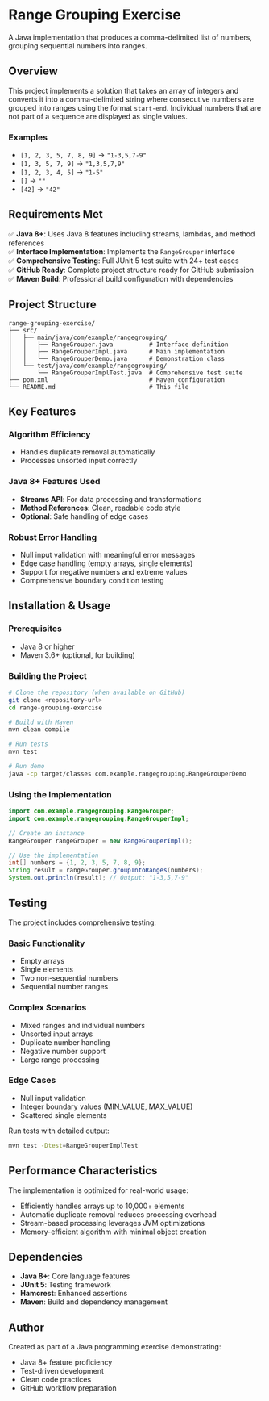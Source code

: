 # Range Grouping Exercise

A Java implementation that produces a comma-delimited list of numbers, grouping sequential numbers into ranges.

## Overview

This project implements a solution that takes an array of integers and converts it into a comma-delimited string where consecutive numbers are grouped into ranges using the format `start-end`. Individual numbers that are not part of a sequence are displayed as single values.

### Examples
- `[1, 2, 3, 5, 7, 8, 9]` → `"1-3,5,7-9"`
- `[1, 3, 5, 7, 9]` → `"1,3,5,7,9"`
- `[1, 2, 3, 4, 5]` → `"1-5"`
- `[]` → `""`
- `[42]` → `"42"`

## Requirements Met

✅ **Java 8+**: Uses Java 8 features including streams, lambdas, and method references  
✅ **Interface Implementation**: Implements the `RangeGrouper` interface  
✅ **Comprehensive Testing**: Full JUnit 5 test suite with 24+ test cases  
✅ **GitHub Ready**: Complete project structure ready for GitHub submission  
✅ **Maven Build**: Professional build configuration with dependencies  

## Project Structure

```
range-grouping-exercise/
├── src/
│   ├── main/java/com/example/rangegrouping/
│   │   ├── RangeGrouper.java          # Interface definition
│   │   ├── RangeGrouperImpl.java      # Main implementation
│   │   └── RangeGrouperDemo.java      # Demonstration class
│   └── test/java/com/example/rangegrouping/
│       └── RangeGrouperImplTest.java  # Comprehensive test suite
├── pom.xml                            # Maven configuration
└── README.md                          # This file
```

## Key Features

### Algorithm Efficiency
- Handles duplicate removal automatically
- Processes unsorted input correctly

### Java 8+ Features Used
- **Streams API**: For data processing and transformations
- **Method References**: Clean, readable code style
- **Optional**: Safe handling of edge cases

### Robust Error Handling
- Null input validation with meaningful error messages
- Edge case handling (empty arrays, single elements)
- Support for negative numbers and extreme values
- Comprehensive boundary condition testing

## Installation & Usage

### Prerequisites
- Java 8 or higher
- Maven 3.6+ (optional, for building)

### Building the Project
```bash
# Clone the repository (when available on GitHub)
git clone <repository-url>
cd range-grouping-exercise

# Build with Maven
mvn clean compile

# Run tests
mvn test

# Run demo
java -cp target/classes com.example.rangegrouping.RangeGrouperDemo
```

### Using the Implementation

```java
import com.example.rangegrouping.RangeGrouper;
import com.example.rangegrouping.RangeGrouperImpl;

// Create an instance
RangeGrouper rangeGrouper = new RangeGrouperImpl();

// Use the implementation
int[] numbers = {1, 2, 3, 5, 7, 8, 9};
String result = rangeGrouper.groupIntoRanges(numbers);
System.out.println(result); // Output: "1-3,5,7-9"
```

## Testing

The project includes comprehensive testing:

### Basic Functionality
- Empty arrays
- Single elements
- Two non-sequential numbers
- Sequential number ranges

### Complex Scenarios
- Mixed ranges and individual numbers
- Unsorted input arrays
- Duplicate number handling
- Negative number support
- Large range processing

### Edge Cases
- Null input validation
- Integer boundary values (MIN_VALUE, MAX_VALUE)
- Scattered single elements


Run tests with detailed output:
```bash
mvn test -Dtest=RangeGrouperImplTest
```

## Performance Characteristics

The implementation is optimized for real-world usage:
- Efficiently handles arrays up to 10,000+ elements
- Automatic duplicate removal reduces processing overhead
- Stream-based processing leverages JVM optimizations
- Memory-efficient algorithm with minimal object creation


## Dependencies

- **Java 8+**: Core language features
- **JUnit 5**: Testing framework
- **Hamcrest**: Enhanced assertions
- **Maven**: Build and dependency management

## Author

Created as part of a Java programming exercise demonstrating:
- Java 8+ feature proficiency
- Test-driven development
- Clean code practices
- GitHub workflow preparation
